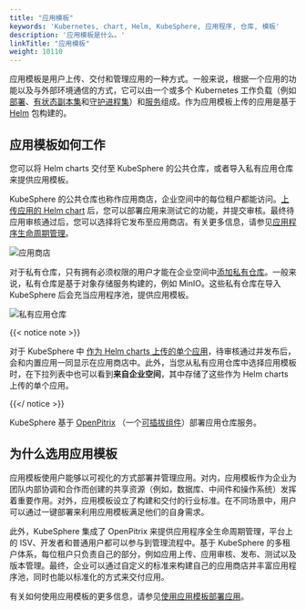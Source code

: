```yaml
---
title: "应用模板"
keywords: 'Kubernetes, chart, Helm, KubeSphere, 应用程序, 仓库, 模板'
description: '应用模板是什么。'
linkTitle: "应用模板"
weight: 10110
---
```


应用模板是用户上传、交付和管理应用的一种方式。一般来说，根据一个应用的功能以及与外部环境通信的方式，它可以由一个或多个 Kubernetes 工作负载（例如[部署](../../../project-user-guide/application-workloads/deployments/)、[有状态副本集](../../../project-user-guide/application-workloads/statefulsets/)和[守护进程集](../../../project-user-guide/application-workloads/daemonsets/)）和[服务](../../../project-user-guide/application-workloads/services/)组成。作为应用模板上传的应用是基于 [Helm](https://helm.sh/) 包构建的。

## 应用模板如何工作

您可以将 Helm charts 交付至 KubeSphere 的公共仓库，或者导入私有应用仓库来提供应用模板。

KubeSphere 的公共仓库也称作应用商店，企业空间中的每位租户都能访问。[上传应用的 Helm chart](../../../workspace-administration/upload-helm-based-application/) 后，您可以部署应用来测试它的功能，并提交审核。最终待应用审核通过后，您可以选择将它发布至应用商店。有关更多信息，请参见[应用程序生命周期管理](../../../application-store/app-lifecycle-management/)。

![应用商店](/images/docs/zh-cn/project-user-guide/applications/app-templates/app-store.PNG)

对于私有仓库，只有拥有必须权限的用户才能在企业空间中[添加私有仓库](../../../workspace-administration/app-repository/import-helm-repository/)。一般来说，私有仓库是基于对象存储服务构建的，例如 MinIO。这些私有仓库在导入 KubeSphere 后会充当应用程序池，提供应用模板。

![私有应用仓库](/images/docs/zh-cn/project-user-guide/applications/app-templates/private-app-repository.PNG)

{{< notice note >}}

对于 KubeSphere 中 [作为 Helm charts 上传的单个应用](../../../workspace-administration/upload-helm-based-application/)，待审核通过并发布后，会和内置应用一同显示在应用商店中。此外，当您从私有应用仓库中选择应用模板时，在下拉列表中也可以看到**来自企业空间**，其中存储了这些作为 Helm charts 上传的单个应用。

{{</ notice >}} 

KubeSphere 基于 [OpenPitrix](https://github.com/openpitrix/openpitrix) （一个[可插拔组件](../../../pluggable-components/app-store/)）部署应用仓库服务。

## 为什么选用应用模板

应用模板使用户能够以可视化的方式部署并管理应用。对内，应用模板作为企业为团队内部协调和合作而创建的共享资源（例如，数据库、中间件和操作系统）发挥着重要作用。对外，应用模板设立了构建和交付的行业标准。在不同场景中，用户可以通过一键部署来利用应用模板满足他们的自身需求。

此外，KubeSphere 集成了 OpenPitrix 来提供应用程序全生命周期管理，平台上的 ISV、开发者和普通用户都可以参与到管理流程中。基于 KubeSphere 的多租户体系，每位租户只负责自己的部分，例如应用上传、应用审核、发布、测试以及版本管理。最终，企业可以通过自定义的标准来构建自己的应用商店并丰富应用程序池，同时也能以标准化的方式来交付应用。

有关如何使用应用模板的更多信息，请参见[使用应用模板部署应用](../../../project-user-guide/application/deploy-app-from-template/)。